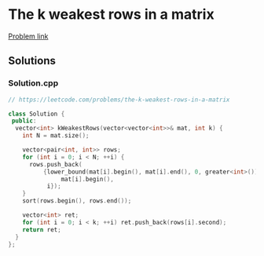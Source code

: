 # The k weakest rows in a matrix

[Problem link](https://leetcode.com/problems/the-k-weakest-rows-in-a-matrix)

## Solutions


### Solution.cpp
```cpp
// https://leetcode.com/problems/the-k-weakest-rows-in-a-matrix

class Solution {
 public:
  vector<int> kWeakestRows(vector<vector<int>>& mat, int k) {
    int N = mat.size();

    vector<pair<int, int>> rows;
    for (int i = 0; i < N; ++i) {
      rows.push_back(
          {lower_bound(mat[i].begin(), mat[i].end(), 0, greater<int>()) -
               mat[i].begin(),
           i});
    }
    sort(rows.begin(), rows.end());

    vector<int> ret;
    for (int i = 0; i < k; ++i) ret.push_back(rows[i].second);
    return ret;
  }
};
```